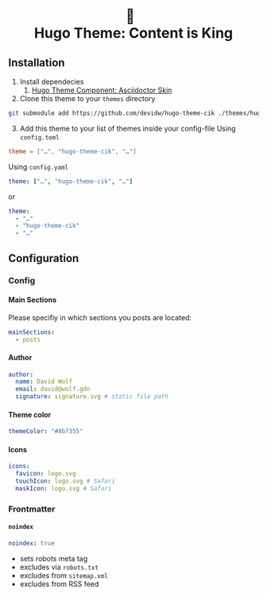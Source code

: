 <h1 align=center>
    👑
    &nbsp; <!-- only for toc -->
    <br>
    Hugo Theme: Content is King
</h1>

## Installation
1. Install dependecies
    1. [Hugo Theme Component: Asciidoctor Skin](https://github.com/devidw/hugo-theme-component-asciidoctor-skin)
3. Clone this theme to your `themes` directory
```bash
git submodule add https://github.com/devidw/hugo-theme-cik ./themes/hugo-theme-cik
```
3. Add this theme to your list of themes inside your config-file
Using `config.toml`
```toml
theme = ["…", "hugo-theme-cik", "…"]
```
Using `config.yaml`
```yaml
theme: ["…", "hugo-theme-cik", "…"]
```
or
```yaml
theme: 
  - "…"
  - "hugo-theme-cik"
  - "…"
```

## Configuration

### Config

#### Main Sections
Please specifiy in which sections you posts are located:
```yaml
mainSections:
  - posts
```
#### Author
```yaml
author: 
  name: David Wolf
  email: david@wolf.gdn
  signature: signature.svg # static file path
```

#### Theme color
```yaml
themeColor: "#8b7355"
```

#### Icons
```yaml
icons:
  favicon: logo.svg
  touchIcon: logo.svg # Safari
  maskIcon: logo.svg # Safari
```
### Frontmatter
#### `noindex`
```yaml
noindex: true
```
* sets robots meta tag
* excludes via `robots.txt`
* excludes from `sitemap.xml`
* excludes from RSS feed
